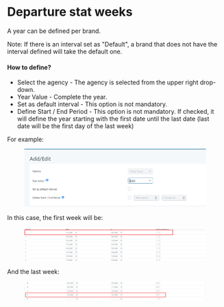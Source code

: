 # Departure stat weeks

A year can be defined per brand.

Note: If there is an interval set as "Default", a brand that does not have the interval defined will take the default one.

#### How to define? <a href="#how-to-define" id="how-to-define"></a>

* Select the agency - The agency is selected from the upper right drop-down.
* Year Value - Complete the year.
* Set as default interval - This option is not mandatory.
* Define Start / End Period - This option is not mandatory. If checked, it will define the year starting with the first date until the last date (last date will be the first day of the last week)

For example:

<figure><img src="../.gitbook/assets/image (23).png" alt=""><figcaption></figcaption></figure>

In this case, the first week will be:

<figure><img src="../.gitbook/assets/image (24).png" alt=""><figcaption></figcaption></figure>

And the last week:

<figure><img src="../.gitbook/assets/image (25).png" alt=""><figcaption></figcaption></figure>
